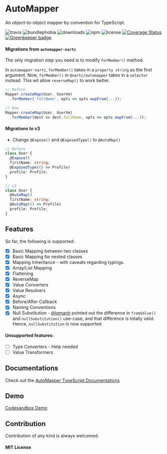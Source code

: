 # AutoMapper

An object-to-object mapper by convention for TypeScript.

![travis](https://badgen.net/travis/nartc/mapper)
![bundlephobia](https://badgen.net/bundlephobia/minzip/@nartc/automapper)
![downloads](https://badgen.net/npm/dt/@nartc/automapper)
![npm](https://badgen.net/npm/v/@nartc/automapper)
![license](https://badgen.net/github/license/nartc/mapper)
[![Coverage Status](https://coveralls.io/repos/github/nartc/mapper/badge.svg?branch=master)](https://coveralls.io/github/nartc/mapper?branch=master) [![Greenkeeper badge](https://badges.greenkeeper.io/nartc/mapper.svg)](https://greenkeeper.io/)

#### Migrations from `automapper-nartc`

The only migration step you need is to modify `forMember()` method.

In `automapper-nartc`, `forMember()` takes in a `property string` as the first argument. Now, `forMember()` in `@nartc/automapper` takes in a `selector` instead. This wil allow `reverseMap()` to work better.

```typescript
// Before
Mapper.createMap(User, UserVm)
  .forMember('fullName', opts => opts.mapFrom(...));

// Now
Mapper.createMap(User, UserVm)
  .forMember(dest => dest.fullName, opts => opts.mapFrom(...));
```

#### Migrations to v3

- Change `@Expose()` and `@ExposedType()` to `@AutoMap()`

```typescript
// Before
class User {
  @Expose()
  firstName: string;
  @ExposedType(() => Profile)
  profile: Profile;
}

// v3
class User {
  @AutoMap()
  firstName: string;
  @AutoMap(() => Profile)
  profile: Profile;
}
```

## Features

So far, the following is supported:

- [x] Basic Mapping between two classes
- [x] Basic Mapping for nested classes
- [x] Mapping Inheritance - with caveats regarding typings.
- [x] Array/List Mapping
- [x] Flattening
- [x] ReverseMap
- [x] Value Converters
- [x] Value Resolvers
- [x] Async
- [x] Before/After Callback
- [x] Naming Conventions
- [x] Null Substitution - [@lqmanh](https://github.com/lqmanh) pointed out the difference in `fromValue()` and `nullSubstitution()` use-case, and that difference is totally valid. Hence, `nullSubstitution` is now supported.

#### Unsupported features:

- [ ] Type Converters - Help needed
- [ ] Value Transformers

## Documentations

Check out the [AutoMapper TypeScript Documentations](https://automapper.netlify.com)

## Demo

[Codesandbox Demo](https://codesandbox.io/s/automapper-demo-ntc2d)

## Contribution

Contribution of any kind is always welcomed.

#### MIT License
